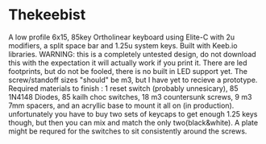 # Thekeebist
A low profile 6x15, 85key Ortholinear keyboard using Elite-C with 2u modifiers, a split space bar and 1.25u system keys. Built with Keeb.io libraries.    WARNING: this is a completely untested design, do not download this with the expectation it will actually work if you print it.
There are led footprints, but do not be fooled, there is no built in LED support yet.
The screw/standoff sizes "should" be m3, but I have yet to recieve a prototype.
Required materials to finish : 1 reset switch (probably unnesicary), 85 1N4148 Diodes, 85 kailh choc switches, 18 m3 countersunk screws, 9 m3 7mm spacers, and an acryllic base to mount it all on (in production). unfortunately you have to buy two sets of keycaps to get enough 1.25 keys though, but then you can mix and match the only two(black&white).
A plate might be requred for the switches to sit consistently around the screws.
